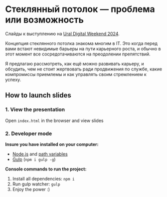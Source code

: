 # Стеклянный потолок — проблема или возможность

Слайды к выступлению на [Ural Digital Weekend 2024](https://ural-digital-weekend.ru/#dev-man).

Концепция стеклянного потолка знакома многим в IT. Это когда перед вами встают невидимые барьеры на пути карьерного роста, и обычно в этот момент все сосредотачиваются на преодолении препятствий.

Я предлагаю рассмотреть, как ещё можно развивать карьеру, и обсудить, чем не стоит жертвовать ради продвижения по службе, какие компромиссы приемлемы и как управлять своим стремлением к успеху.

## How to launch slides
### 1. View the presentation
Open `index.html` in the browser and view slides

### 2. Developer mode

__Insure you have installed on your computer:__

* [Node.js](https://nodejs.org/en/download/) and [path variables](http://stackoverflow.com/questions/8278143/node-js-how-to-run-node-command-from-any-path)
* [Gulp](http://gulpjs.com/) (`npm i gulp -g`)

__Console commands to run the project:__

1. Install all dependenсies: `npm i`
2. Run gulp watcher: `gulp`
3. Enjoy the power :)
